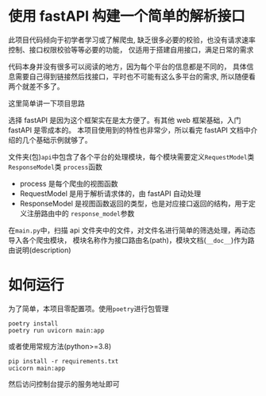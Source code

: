 # 使用 fastAPI 构建一个简单的解析接口

此项目代码倾向于初学者学习或了解爬虫,
缺乏很多必要的校验，也没有请求速率控制、接口权限校验等等必要的功能，
仅适用于搭建自用接口，满足日常的需求

代码本身并没有很多可以阅读的地方，因为每个平台的信息都是不同的，
具体信息需要自己得到链接然后找接口，平时也不可能有这么多平台的需求,
所以随便看两个就差不多了。

这里简单讲一下项目思路

选择 fastAPI 是因为这个框架实在是太方便了。有其他 web 框架基础，入门 fastAPI 是零成本的。
本项目使用到的特性也非常少，所以看完 fastAPI 文档中介绍的几个基础示例就够了。

文件夹(包)`api`中包含了各个平台的处理模块，每个模块需要定义`RequestModel`类
`ResponseModel`类 `process`函数

- process 是每个爬虫的视图函数
- RequestModel 是用于解析请求体的，由 fastAPI 自动处理
- ResponseModel 是视图函数返回的类型，也是对应接口返回的结构，用于定义注册路由中的
  `response_model`参数

在`main.py`中，扫描 api 文件夹中的文件，对文件名进行简单的筛选处理，再动态导入各个爬虫模块，
模块名称作为接口路由名(path)，模块文档(`__doc__`)作为路由说明(description)

# 如何运行

为了简单，本项目零配置项。使用`poetry`进行包管理

```shell
poetry install
poetry run uvicorn main:app
```

或者使用常规方法(python>=3.8)

```shell
pip install -r requirements.txt
ucicorn main:app
```

然后访问控制台提示的服务地址即可
